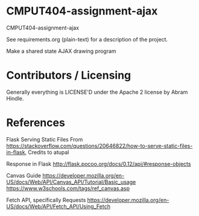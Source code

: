 CMPUT404-assignment-ajax
==============================

CMPUT404-assignment-ajax

See requirements.org (plain-text) for a description of the project.

Make a shared state AJAX drawing program

Contributors / Licensing
========================

Generally everything is LICENSE'D under the Apache 2 license by Abram Hindle.


References
========================

Flask Serving Static Files 
From https://stackoverflow.com/questions/20646822/how-to-serve-static-files-in-flask, Credits to atupal

Response in Flask
http://flask.pocoo.org/docs/0.12/api/#response-objects

Canvas Guide 
https://developer.mozilla.org/en-US/docs/Web/API/Canvas_API/Tutorial/Basic_usage
https://www.w3schools.com/tags/ref_canvas.asp

Fetch API, specifically Requests
https://developer.mozilla.org/en-US/docs/Web/API/Fetch_API/Using_Fetch


